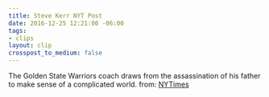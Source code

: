 ```yaml
---
title: Steve Kerr NYT Post
date: 2016-12-25 12:21:00 -06:00
tags:
- clips
layout: clip
crosspost_to_medium: false
---
```


The Golden State Warriors coach draws from the assassination of his father to make sense of a complicated world.
from: [NYTimes](http://ift.tt/2itjjn3)